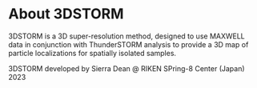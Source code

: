 # About 3DSTORM
3DSTORM is a 3D super-resolution method, designed to use MAXWELL data in conjunction with ThunderSTORM analysis to provide a 3D map of particle localizations for spatially isolated samples.

3DSTORM developed by Sierra Dean @ RIKEN SPring-8 Center (Japan) 2023
